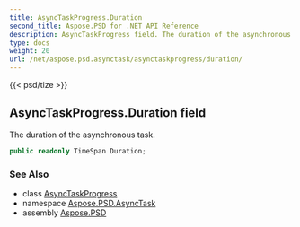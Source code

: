 ```yaml
---
title: AsyncTaskProgress.Duration
second_title: Aspose.PSD for .NET API Reference
description: AsyncTaskProgress field. The duration of the asynchronous task
type: docs
weight: 20
url: /net/aspose.psd.asynctask/asynctaskprogress/duration/
---
```

{{< psd/tize >}}
## AsyncTaskProgress.Duration field

The duration of the asynchronous task.

```csharp
public readonly TimeSpan Duration;
```

### See Also

* class [AsyncTaskProgress](../)
* namespace [Aspose.PSD.AsyncTask](../../asynctaskprogress/)
* assembly [Aspose.PSD](../../../)



